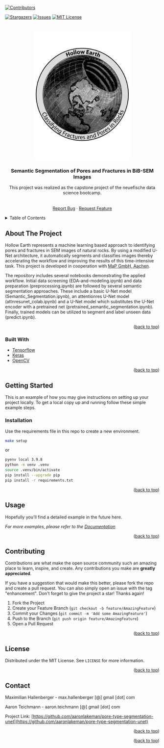 <div id="top"></div>
<!-- PROJECT SHIELDS -->
<!--
*** I'm using markdown "reference style" links for readability.
*** Reference links are enclosed in brackets [ ] instead of parentheses ( ).
*** See the bottom of this document for the declaration of the reference variables
*** for contributors-url, forks-url, etc. This is an optional, concise syntax you may use.
*** https://www.markdownguide.org/basic-syntax/#reference-style-links
-->

[![Contributors][contributors-shield]][contributors-url]

[![Stargazers][stars-shield]][stars-url]
[![Issues][issues-shield]][issues-url]
[![MIT License][license-shield]][license-url]

<!-- PROJECT LOGO -->
<br />
<div align="center">
  <a href="https://github.com/aaronlakeman/pore-type-segmentation-unet">
    <img src="images/logo.png" alt="Logo" width="320" height="426">
  </a>

<h3 align="center">Semantic Segmentation of Pores and Fractures in BiB-SEM Images</h3>

  <p align="center">
    This project was realized as the capstone project of the neuefische data science bootcamp.
    <br />
    <br />
    <br />
      <a href="https://github.com/aaronlakeman/pore-type-segmentation-unet/issues">Report Bug</a>
    ·
    <a href="https://github.com/aaronlakeman/pore-type-segmentation-unet/issues">Request Feature</a>
  </p>
</div>

<!-- TABLE OF CONTENTS -->
<details>
  <summary>Table of Contents</summary>
  <ol>
    <li>
      <a href="#about-the-project">About The Project</a>
      <ul>
        <li><a href="#built-with">Built With</a></li>
      </ul>
    </li>
    <li>
      <a href="#getting-started">Getting Started</a>
      <ul>
        <li><a href="#prerequisites">Prerequisites</a></li>
        <li><a href="#installation">Installation</a></li>
      </ul>
    </li>
    <li><a href="#usage">Usage</a></li>
    <li><a href="#contributing">Contributing</a></li>
    <li><a href="#license">License</a></li>
    <li><a href="#contact">Contact</a></li>
    <li><a href="#acknowledgments">Acknowledgments</a></li>
  </ol>
</details>

<!-- ABOUT THE PROJECT -->

## About The Project

Hollow Earth represents a machine learning based approach to identifying pores and fractures in SEM images of natural rocks. By using a modified U-Net architecture, it automatically segments and classifies images thereby accelerating the workflow and improving the results of this time-intensive task. This project is developed in cooperation with [MaP GmbH, Aachen](https://www.m-a-p.expert/).

The repository includes several notebooks demonstrating the applied workflow. Initial data screening (EDA-and-modeling.ipynb) and data preparation (preprocessing.ipynb) are followed by several semantic segmentation approaches. These include a basic U-Net model (Semantic_Segmentation.ipynb), an attentionres U-Net model (attnresunet_colab.ipynb) and a U-Net model which substitutes the U-Net encoder with a pretrained net (pretrained_semantic_segmentation.ipynb). Finally, trained models can be utilized to segment and label unseen data (predict.ipynb).

<p align="right">(<a href="#top">back to top</a>)</p>

### Built With

- [Tensorflow](https://www.tensorflow.org/)
- [Keras](https://keras.io/)
- [OpenCV](https://opencv.org/)

<p align="right">(<a href="#top">back to top</a>)</p>

<!-- GETTING STARTED -->

## Getting Started

This is an example of how you may give instructions on setting up your project locally.
To get a local copy up and running follow these simple example steps.

### Installation

Use the requirements file in this repo to create a new environment.

```BASH
make setup
```

or

```BASH
pyenv local 3.9.8
python -m venv .venv
source .venv/bin/activate
pip install --upgrade pip
pip install -r requirements.txt
```

<p align="right">(<a href="#top">back to top</a>)</p>

<!-- USAGE EXAMPLES -->

## Usage

Hopefully you'll find a detailed example in the future here.

_For more examples, please refer to the [Documentation](https://example.com)_

<p align="right">(<a href="#top">back to top</a>)</p>

<!-- CONTRIBUTING -->

## Contributing

Contributions are what make the open source community such an amazing place to learn, inspire, and create. Any contributions you make are **greatly appreciated**.

If you have a suggestion that would make this better, please fork the repo and create a pull request. You can also simply open an issue with the tag "enhancement".
Don't forget to give the project a star! Thanks again!

1. Fork the Project
2. Create your Feature Branch (`git checkout -b feature/AmazingFeature`)
3. Commit your Changes (`git commit -m 'Add some AmazingFeature'`)
4. Push to the Branch (`git push origin feature/AmazingFeature`)
5. Open a Pull Request

<p align="right">(<a href="#top">back to top</a>)</p>

<!-- LICENSE -->

## License

Distributed under the MIT License. See `LICENSE` for more information.

<p align="right">(<a href="#top">back to top</a>)</p>

<!-- CONTACT -->

## Contact

Maximilian Hallenberger - max.hallenberger [@] gmail [dot] com

Aaron Teichmann - aaron.teichmann [@] gmail [dot] com

Project Link: [https://github.com/aaronlakeman/pore-type-segmentation-unet](https://github.com/aaronlakeman/pore-type-segmentation-unet)

<p align="right">(<a href="#top">back to top</a>)</p>

<!-- ACKNOWLEDGMENTS -->

<p align="right">(<a href="#top">back to top</a>)</p>

<!-- MARKDOWN LINKS & IMAGES -->
<!-- https://www.markdownguide.org/basic-syntax/#reference-style-links -->

[contributors-shield]: https://img.shields.io/github/contributors/aaronlakeman/pore-type-segmentation-unet.svg?style=for-the-badge
[contributors-url]: https://github.com/aaronlakeman/pore-type-segmentation-unet/graphs/contributors
[forks-shield]: https://img.shields.io/github/forks/aaronlakeman/pore-type-segmentation-unet.svg?style=for-the-badge
[forks-url]: hhttps://github.com/aaronlakeman/pore-type-segmentation-unet/network/members
[stars-shield]: https://img.shields.io/github/stars/aaronlakeman/pore-type-segmentation-unet.svg?style=for-the-badge
[stars-url]: https://github.com/aaronlakeman/pore-type-segmentation-unet/stargazers
[issues-shield]: https://img.shields.io/github/issues/aaronlakeman/pore-type-segmentation-unet.svg?style=for-the-badge
[issues-url]: https://github.com/aaronlakeman/pore-type-segmentation-unet/issues
[license-shield]: https://img.shields.io/github/license/aaronlakeman/pore-type-segmentation-unet.svg?style=for-the-badge
[license-url]: https://github.com/aaronlakeman/pore-type-segmentation-unet/blob/master/LICENSE.txt
[linkedin-shield]: https://img.shields.io/badge/-LinkedIn-black.svg?style=for-the-badge&logo=linkedin&colorB=555
[linkedin-url]: https://linkedin.com/in/maximilian-hallenberger-68824b230
[product-screenshot]: images/screenshot.png
